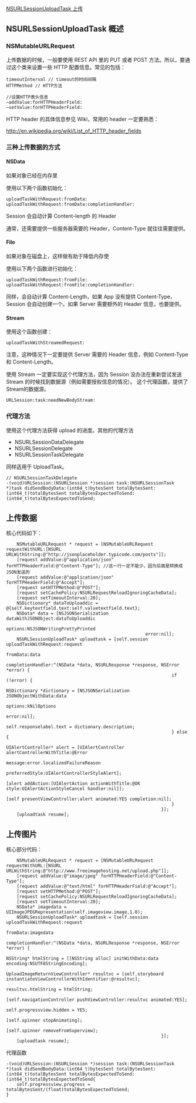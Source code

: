 [NSURLSessionUploadTask 上传](http://www.jianshu.com/p/1ab17631b0b3)

## NSURLSessionUploadTask 概述
### NSMutableURLRequest
上传数据的时候，一般要使用 REST API 里的 PUT 或者 POST 方法。所以，要通过这个类来设置一些 HTTP 配置信息。常见的包括：

```
timeoutInterval // timeout的时间间隔
HTTPMethod // HTTP方法

//设置HTTP表头信息
–addValue:forHTTPHeaderField:  
–setValue:forHTTPHeaderField:  
```

HTTP header 的具体信息参见 Wiki，常用的 header 一定要熟悉：

<http://en.wikipedia.org/wiki/List_of_HTTP_header_fields>

### 三种上传数据的方式
#### NSData
如果对象已经在内存里

使用以下两个函数初始化：

```obj-c
uploadTaskWithRequest:fromData:
uploadTaskWithRequest:fromData:completionHandler:
```

Session 会自动计算 Content-length 的 Header

通常，还需要提供一些服务器需要的 Header，Content-Type 就往往需要提供。

#### File
如果对象在磁盘上，这样做有助于降低内存使

使用以下两个函数进行初始化：

```obj-c
uploadTaskWithRequest:fromFile:
uploadTaskWithRequest:fromFile:completionHandler:
```

同样，会自动计算 Content-Length，如果 App 没有提供 Content-Type，Session 会自动创建一个。如果 Server 需要额外的 Header 信息，也要提供。

#### Stream
使用这个函数创建：

```obj-c
uploadTaskWithStreamedRequest:
```

注意，这种情况下一定要提供 Server 需要的 Header 信息，例如 Content-Type 和 Content-Length。

使用 Stream 一定要实现这个代理方法，因为 Session 没办法在重新尝试发送 Stream 的时候找到数据源（例如需要授权信息的情况）。
这个代理函数，提供了Stream的数据源。

```obj-c
URLSession:task:needNewBodyStream:
```

### 代理方法
使用这个代理方法获得 upload 的进度。其他的代理方法

- NSURLSessionDataDelegate  
- NSURLSessionDelegate  
- NSURLSessionTaskDelegate  

同样适用于 UploadTask。

```obj-c
// NSURLSessionTaskDelegate
-(void)URLSession:(NSURLSession *)session task:(NSURLSessionTask *)task didSendBodyData:(int64_t)bytesSent totalBytesSent:(int64_t)totalBytesSent totalBytesExpectedToSend:(int64_t)totalBytesExpectedToSend;
```

## 上传数据
核心代码如下：

```obj-c
    NSMutableURLRequest * request = [NSMutableURLRequest requestWithURL:[NSURL URLWithString:@"http://jsonplaceholder.typicode.com/posts"]];
    [request addValue:@"application/json" forHTTPHeaderField:@"Content-Type"]; //这一行一定不能少，因为后面是转换成JSON发送的
    [request addValue:@"application/json" forHTTPHeaderField:@"Accept"];
    [request setHTTPMethod:@"POST"];
    [request setCachePolicy:NSURLRequestReloadIgnoringCacheData];
    [request setTimeoutInterval:20];
    NSDictionary* dataToUploaddic = @{self.keytextfield.text:self.valuetextfield.text};
    NSData* data = [NSJSONSerialization dataWithJSONObject:dataToUploaddic
                                                   options:NSJSONWritingPrettyPrinted
                                                     error:nil];
    NSURLSessionUploadTask* uploadtask = [self.session uploadTaskWithRequest:request
                                                                    fromData:data
                                                           completionHandler:^(NSData *data, NSURLResponse *response, NSError *error) {
                                                               if (!error) {
                                                                   NSDictionary *dictionary = [NSJSONSerialization JSONObjectWithData:data
                                                                                                                              options:kNilOptions
                                                                                                                                error:nil];
                                                                   self.responselabel.text = dictionary.description;
                                                               } else {
                                                                   UIAlertController* alert = [UIAlertController alertControllerWithTitle:@Error
                                                                                                                                  message:error.localizedFailureReason
                                                                                                                           preferredStyle:UIAlertControllerStyleAlert];
                                                                   [alert addAction:[UIAlertAction actionWithTitle:@OK style:UIAlertActionStyleCancel handler:nil]];
                                                                   [self presentViewController:alert animated:YES completion:nil];
                                                               }
                                                           }];
    [uploadtask resume];

```

## 上传图片
核心部分代码：

```obj-c
    NSMutableURLRequest * request = [NSMutableURLRequest requestWithURL:[NSURL URLWithString:@"http://www.freeimagehosting.net/upload.php"]];
    [request addValue:@"image/jpeg" forHTTPHeaderField:@"Content-Type"];
    [request addValue:@"text/html" forHTTPHeaderField:@"Accept"];
    [request setHTTPMethod:@"POST"];
    [request setCachePolicy:NSURLRequestReloadIgnoringCacheData];
    [request setTimeoutInterval:20];
    NSData* imagedata = UIImageJPEGRepresentation(self.imageview.image,1.0);
    NSURLSessionUploadTask* uploadtask = [self.session uploadTaskWithRequest:request
                                                                    fromData:imagedata
                                                           completionHandler:^(NSData *data, NSURLResponse *response, NSError *error) {
                                                               NSString* htmlString = [[NSString alloc] initWithData:data encoding:NSUTF8StringEncoding];
                                                               UploadImageReturnViewController* resultvc = [self.storyboard instantiateViewControllerWithIdentifier:@resultvc];
                                                               resultvc.htmlString = htmlString;
                                                               [self.navigationController pushViewController:resultvc animated:YES];
                                                               self.progressview.hidden = YES;
                                                               [self.spinner stopAnimating];
                                                               [self.spinner removeFromSuperview];
                                                           }];
    [uploadtask resume];
```

代理函数

```obj-c
-(void)URLSession:(NSURLSession *)session task:(NSURLSessionTask *)task didSendBodyData:(int64_t)bytesSent totalBytesSent:(int64_t)totalBytesSent totalBytesExpectedToSend:(int64_t)totalBytesExpectedToSend{
    self.progressview.progress = totalBytesSent/(float)totalBytesExpectedToSend;
}
```